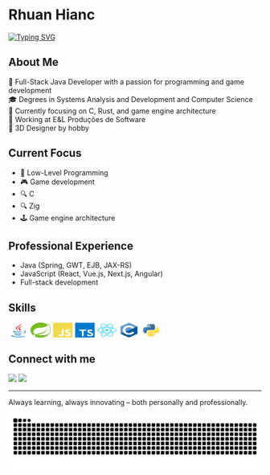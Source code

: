 # Rhuan Hianc

[![Typing SVG](https://readme-typing-svg.herokuapp.com?color=%fffff&center=false&vCenter=false&width=600&lines=Hello,+World!+👋,+I'm+Rhuan+Hianc!+🖖;Welcome+to+my+GitHub!;Low-level+enthusiast+and+game+dev+aspirant)](https://git.io/typing-svg)

## About Me

🚀 Full-Stack Java Developer with a passion for programming and game development  
🎓 Degrees in Systems Analysis and Development and Computer Science  
🌱 Currently focusing on C, Rust, and game engine architecture  
💼 Working at E&L Produções de Software  
🎨 3D Designer by hobby  

## Current Focus

- 🔧 Low-Level Programming
- 🎮 Game development
- 🔍 C
- 🔍 Zig
- 🕹️ Game engine architecture

## Professional Experience

- Java (Spring, GWT, EJB, JAX-RS)
- JavaScript (React, Vue.js, Next.js, Angular)
- Full-stack development

## Skills

<div style="display: inline_block">
  <img align="center" alt="Java" height="30" width="40" src="https://raw.githubusercontent.com/devicons/devicon/master/icons/java/java-original.svg">
  <img align="center" alt="Spring" height="30" width="40" src="https://raw.githubusercontent.com/devicons/devicon/master/icons/spring/spring-original.svg">
  <img align="center" alt="JavaScript" height="30" width="40" src="https://raw.githubusercontent.com/devicons/devicon/master/icons/javascript/javascript-plain.svg">
  <img align="center" alt="TypeScript" height="30" width="40" src="https://raw.githubusercontent.com/devicons/devicon/master/icons/typescript/typescript-plain.svg">
  <img align="center" alt="React" height="30" width="40" src="https://raw.githubusercontent.com/devicons/devicon/master/icons/react/react-original.svg">
  <img align="center" alt="C" height="30" width="40" src="https://raw.githubusercontent.com/devicons/devicon/master/icons/c/c-original.svg">
  <img align="center" alt="Python" height="30" width="40" src="https://raw.githubusercontent.com/devicons/devicon/master/icons/python/python-original.svg">
</div>

## Connect with me

<div>
  <a href="https://instagram.com/rhuan_hianc" target="_blank"><img src="https://img.shields.io/badge/-Instagram-%23E4405F?style=for-the-badge&logo=instagram&logoColor=white" target="_blank"></a>
  <a href="https://www.linkedin.com/in/rhuanhianc" target="_blank"><img src="https://img.shields.io/badge/-LinkedIn-%230077B5?style=for-the-badge&logo=linkedin&logoColor=white" target="_blank"></a> 
</div>

---

Always learning, always innovating – both personally and professionally.

<picture>
  <source media="(prefers-color-scheme: dark)" srcset="https://github.com/rhuanhianc/pac-snk/blob/output-svg-only/github-pacman-dark.svg" />
  <source media="(prefers-color-scheme: light)" srcset="https://github.com/rhuanhianc/pac-snk/blob/output-svg-only/github-pacman.svg" />
  <img alt="github-snake" src="github-snake.svg" />
</picture>
